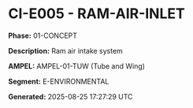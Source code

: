 # CI-E005 - RAM-AIR-INLET

**Phase:** 01-CONCEPT

**Description:** Ram air intake system

**AMPEL:** AMPEL-01-TUW (Tube and Wing)

**Segment:** E-ENVIRONMENTAL

**Generated:** 2025-08-25 17:27:29 UTC
